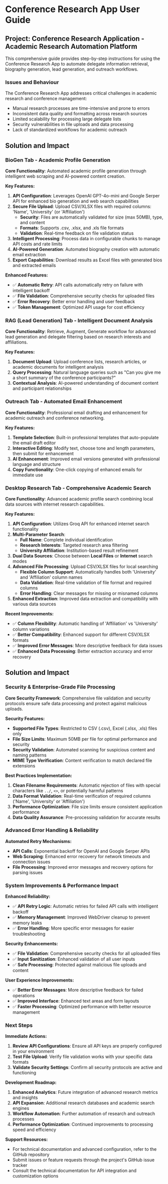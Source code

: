# Conference Research App User Guide

## Project: Conference Research Application - Academic Research Automation Platform

This comprehensive guide provides step-by-step instructions for using the Conference Research App to automate delegate information retrieval, biography generation, lead generation, and outreach workflows.

### Issues and Behaviour

The Conference Research App addresses critical challenges in academic research and conference management:
- Manual research processes are time-intensive and prone to errors
- Inconsistent data quality and formatting across research sources
- Limited scalability for processing large delegate lists
- Security vulnerabilities in file uploads and data processing
- Lack of standardized workflows for academic outreach

## Solution and Impact

### **BioGen Tab - Academic Profile Generation**

**Core Functionality**: Automated academic profile generation through intelligent web scraping and AI-powered content creation.

**Key Features:**
1. **API Configuration**: Leverages OpenAI GPT-4o-mini and Google Serper API for enhanced bio generation and web search capabilities
2. **Secure File Upload**: Upload CSV/XLSX files with required columns: 'Name', 'University' (or 'Affiliation')
   - **Security**: Files are automatically validated for size (max 50MB), type, and content
   - **Formats**: Supports .csv, .xlsx, and .xls file formats
   - **Validation**: Real-time feedback on file validation status
3. **Intelligent Processing**: Process data in configurable chunks to manage API costs and rate limits
4. **AI-Powered Generation**: Automated biography creation with automatic email extraction
5. **Export Capabilities**: Download results as Excel files with generated bios and extracted emails

**Enhanced Features:**
- ✅ **Automatic Retry**: API calls automatically retry on failure with intelligent backoff
- ✅ **File Validation**: Comprehensive security checks for uploaded files
- ✅ **Error Recovery**: Better error handling and user feedback
- ✅ **Token Management**: Optimized API usage for cost efficiency

### **RAG (Lead Generation) Tab - Intelligent Document Analysis**

**Core Functionality**: Retrieve, Augment, Generate workflow for advanced lead generation and delegate filtering based on research interests and affiliations.

**Key Features:**
1. **Document Upload**: Upload conference lists, research articles, or academic documents for intelligent analysis
2. **Query Processing**: Natural language queries such as "Can you give me a short summary of the conference participants?"
3. **Contextual Analysis**: AI-powered understanding of document content and participant relationships

### **Outreach Tab - Automated Email Enhancement**

**Core Functionality**: Professional email drafting and enhancement for academic outreach and conference networking.

**Key Features:**
1. **Template Selection**: Built-in professional templates that auto-populate the email draft editor
2. **Interactive Editing**: Modify text, choose tone and length parameters, then submit for enhancement
3. **AI Enhancement**: Improved email versions generated with professional language and structure
4. **Copy Functionality**: One-click copying of enhanced emails for immediate use

### **Desktop Research Tab - Comprehensive Academic Search**

**Core Functionality**: Advanced academic profile search combining local data sources with internet research capabilities.

**Key Features:**
1. **API Configuration**: Utilizes Groq API for enhanced internet search functionality
2. **Multi-Parameter Search**:
   - **Full Name**: Complete individual identification
   - **Research Interests**: Targeted research area filtering
   - **University Affiliation**: Institution-based result refinement
3. **Dual Data Sources**: Choose between **Local Files** or **Internet** search modes
4. **Advanced File Processing**: Upload CSV/XLSX files for local searching
   - **Flexible Column Support**: Automatically handles both 'University' and 'Affiliation' column names
   - **Data Validation**: Real-time validation of file format and required columns
   - **Error Handling**: Clear messages for missing or misnamed columns
5. **Enhanced Extraction**: Improved data extraction and compatibility with various data sources

**Recent Improvements:**
- ✅ **Column Flexibility**: Automatic handling of 'Affiliation' vs 'University' column variations
- ✅ **Better Compatibility**: Enhanced support for different CSV/XLSX formats
- ✅ **Improved Error Messages**: More descriptive feedback for data issues
- ✅ **Enhanced Data Processing**: Better extraction accuracy and error recovery

## Solution and Impact

### **Security & Enterprise-Grade File Processing**

**Core Security Framework**: Comprehensive file validation and security protocols ensure safe data processing and protect against malicious uploads.

**Security Features:**
- **Supported File Types**: Restricted to CSV (.csv), Excel (.xlsx, .xls) files only
- **File Size Limits**: Maximum 50MB per file for optimal performance and security
- **Security Validation**: Automated scanning for suspicious content and naming patterns
- **MIME Type Verification**: Content verification to match declared file extensions

**Best Practices Implementation:**
1. **Clean Filename Requirements**: Automatic rejection of files with special characters like `../`, `<>`, or potentially harmful patterns
2. **Data Format Validation**: Real-time verification of required columns ('Name', 'University' or 'Affiliation')
3. **Performance Optimization**: File size limits ensure consistent application performance
4. **Data Quality Assurance**: Pre-processing validation for accurate results

### **Advanced Error Handling & Reliability**

**Automated Retry Mechanisms:**
- **API Calls**: Exponential backoff for OpenAI and Google Serper APIs
- **Web Scraping**: Enhanced error recovery for network timeouts and connection issues
- **File Processing**: Improved error messages and recovery options for parsing issues

### **System Improvements & Performance Impact**

**Enhanced Reliability:**
- ✅ **API Retry Logic**: Automatic retries for failed API calls with intelligent backoff
- ✅ **Memory Management**: Improved WebDriver cleanup to prevent memory leaks
- ✅ **Error Handling**: More specific error messages for easier troubleshooting

**Security Enhancements:**
- ✅ **File Validation**: Comprehensive security checks for all uploaded files
- ✅ **Input Sanitization**: Enhanced validation of all user inputs
- ✅ **Safe Processing**: Protected against malicious file uploads and content

**User Experience Improvements:**
- ✅ **Better Error Messages**: More descriptive feedback for failed operations
- ✅ **Improved Interface**: Enhanced text areas and form layouts
- ✅ **Faster Processing**: Optimized performance with better resource management

### Next Steps

**Immediate Actions:**
1. **Review API Configurations**: Ensure all API keys are properly configured in your environment
2. **Test File Upload**: Verify file validation works with your specific data formats
3. **Validate Security Settings**: Confirm all security protocols are active and functioning

**Development Roadmap:**
1. **Enhanced Analytics**: Future integration of advanced research metrics and insights
2. **API Expansion**: Additional research databases and academic search engines
3. **Workflow Automation**: Further automation of research and outreach processes
4. **Performance Optimization**: Continued improvements to processing speed and efficiency

**Support Resources:**
- For technical documentation and advanced configuration, refer to the GitHub repository
- Submit issues or feature requests through the project's GitHub issue tracker
- Consult the technical documentation for API integration and customization options

